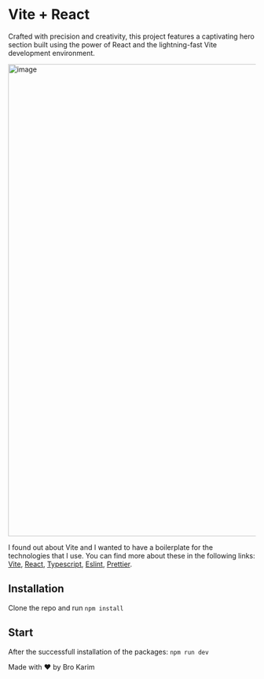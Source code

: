 # Vite + React 

Crafted with precision and creativity, this project features a captivating hero section built using the power of React and the lightning-fast Vite development environment.

<img width="959" alt="image" src="https://github.com/BroKarim/Fit-buddy/assets/146515339/9cba155b-3f5d-42fa-87fb-975245a2a2c0">


I found out about Vite and I wanted to have a boilerplate for the technologies that I use. You can find more about these in the following links: [Vite](https://github.com/vitejs/vite), [React](https://reactjs.org/), [Typescript](https://www.typescriptlang.org/), [Eslint](https://eslint.org/), [Prettier](https://prettier.io/).

## Installation

Clone the repo and run `npm install`

## Start

After the successfull installation of the packages: `npm run dev`



Made with ❤️ by Bro Karim
